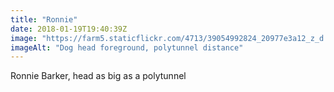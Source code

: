 ```yaml
---
title: "Ronnie"
date: 2018-01-19T19:40:39Z
image: "https://farm5.staticflickr.com/4713/39054992824_20977e3a12_z_d.jpg"
imageAlt: "Dog head foreground, polytunnel distance"
---
```


Ronnie Barker, head as big as a polytunnel
